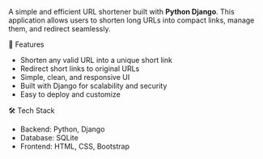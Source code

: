 A simple and efficient URL shortener built with <b>Python Django</b>. This application allows users to shorten long URLs into compact links, manage them, and redirect seamlessly.


🚀 Features

  * Shorten any valid URL into a unique short link<br>
  * Redirect short links to original URLs<br>
  * Simple, clean, and responsive UI<br>
  * Built with Django for scalability and security<br>
  * Easy to deploy and customize<br>



🛠️ Tech Stack

  * Backend: Python, Django<br>
  * Database: SQLite<br>
  * Frontend: HTML, CSS, Bootstrap<br>


